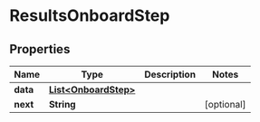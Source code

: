 

# ResultsOnboardStep


## Properties

| Name | Type | Description | Notes |
|------------ | ------------- | ------------- | -------------|
|**data** | [**List&lt;OnboardStep&gt;**](OnboardStep.md) |  |  |
|**next** | **String** |  |  [optional] |



